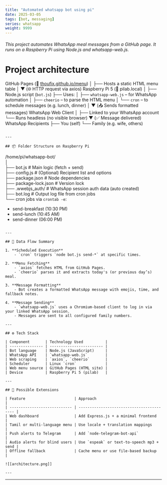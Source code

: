 ```yaml
---
title: "Automated whatsapp bot using pi"
date: 2025-03-05
tags: [bot, messaging]
series: whatsapp
weight: 9999
---
```


###### This project automates WhatsApp meal messages from a GitHub page. It runs on a Raspberry Pi using Node.js and whatsapp-web.js.

<!--more-->

# Project architecture

GitHub Pages (🔗 [thoufix.github.io/menu](https://thoufix.github.io/menu))
│
├── Hosts a static HTML menu table
│
▼ (🌐 HTTP request via axios)
Raspberry Pi 5 (📍 pilab.local)
│
├── Node.js script (`bot.js`)
├── Uses:
│   ├── `whatsapp-web.js` – for WhatsApp automation
│   ├── `cheerio` – to parse the HTML menu
│   └── `cron` – to schedule messages (e.g. lunch, dinner)
│
▼ (📤 Sends formatted messages)
WhatsApp Web Client
│
├── Linked to your WhatsApp account
└── Runs headless (no visible browser)
▼ (✅ Message delivered)
WhatsApp Recipients
├── You (self)
└── Family (e.g. wife, others)

```

---

## 📦 Folder Structure on Raspberry Pi

```

/home/pi/whatsapp-bot/  
│  
├── bot.js # Main logic (fetch + send)  
├── config.js # (Optional) Recipient list and options  
├── package.json # Node dependencies  
├── package-lock.json # Version lock  
├── .wwebjs_auth/ # WhatsApp session auth data (auto created)  
├── bot.log # Output log file from cron jobs  
└── cron jobs via `crontab -e`:  
- send-breakfast (10:30 PM)  
- send-lunch (10:45 AM)  
- send-dinner (06:00 PM)

```

---

## 🔁 Data Flow Summary

1. **Scheduled Execution**
    - `cron` triggers `node bot.js send-*` at specific times.

2. **Menu Fetching**
    - `axios` fetches HTML from GitHub Pages.
    - `cheerio` parses it and extracts today's (or previous day’s) meal.

3. **Message Formatting**
    - Bot creates a formatted WhatsApp message with emojis, time, and fallback notes.

4. **Message Sending**
    - `whatsapp-web.js` uses a Chromium-based client to log in via your linked WhatsApp session.
    - Messages are sent to all configured family numbers.

---

## ⚙️ Tech Stack

| Component       | Technology Used          |
| --------------- | ------------------------ |
| Bot language    | Node.js (JavaScript)     |
| WhatsApp API    | `whatsapp-web.js`        |
| Web scraping    | `axios`, `cheerio`       |
| Scheduler       | Linux `cron`             |
| Web menu source | GitHub Pages (HTML site) |
| Device          | Raspberry Pi 5 (pilab)   |

---

## 🚀 Possible Extensions

| Feature                      | Approach                                  |
| ---------------------------- | ----------------------------------------- |
| Web dashboard                | Add Express.js + a minimal frontend       |
| Tamil or multi-language menu | Use locale + translation mappings         |
| Push alerts to Telegram      | Add `node-telegram-bot-api`               |
| Audio alerts for blind users | Use `espeak` or text-to-speech mp3 + send |
| Offline fallback             | Cache menu or use file-based backup       |

![[architecture.png]]

---
```

---